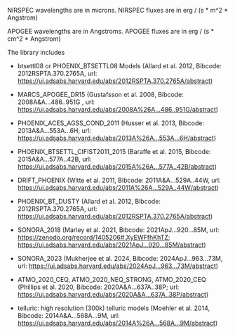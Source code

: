 NIRSPEC wavelengths are in microns.
NIRSPEC fluxes are in erg / (s * m^2 * Angstrom)

APOGEE wavelengths are in Angstroms.
APOGEE fluxes are in erg / (s * cm^2 * Angstrom)

The library includes 

* btsettl08 or PHOENIX_BTSETTL08 Models (Allard et al. 2012, Bibcode: 2012RSPTA.370.2765A, url: https://ui.adsabs.harvard.edu/abs/2012RSPTA.370.2765A/abstract)

* MARCS_APOGEE_DR15 (Gustafsson et al. 2008, Bibcode: 2008A&A...486..951G , url: https://ui.adsabs.harvard.edu/abs/2008A%26A...486..951G/abstract)

* PHOENIX_ACES_AGSS_COND_2011 (Husser et al. 2013, Bibcode: 2013A&A...553A...6H, url: https://ui.adsabs.harvard.edu/abs/2013A%26A...553A...6H/abstract)

* PHOENIX_BTSETTL_CIFIST2011_2015 (Baraffe et al. 2015, Bibcode: 2015A&A...577A..42B, url: https://ui.adsabs.harvard.edu/abs/2015A%26A...577A..42B/abstract)

* DRIFT_PHOENIX (Witte et al. 2011, Bibcode: 2011A&A...529A..44W, url: https://ui.adsabs.harvard.edu/abs/2011A%26A...529A..44W/abstract)

* PHOENIX_BT_DUSTY (Allard et al. 2012, Bibcode: 2012RSPTA.370.2765A, url: https://ui.adsabs.harvard.edu/abs/2012RSPTA.370.2765A/abstract)

<!-- * PHOENIX_NEWERA_ACES_COND_2023 -->

* SONORA_2018 (Marley et al. 2021, Bibcode: 2021ApJ...920...85M, url: https://zenodo.org/record/1405206#.XyEWFfhKhTZ; https://ui.adsabs.harvard.edu/abs/2021ApJ...920...85M/abstract)

* SONORA_2023 (Mukherjee et al. 2024, Bibcode: 2024ApJ...963...73M, url: https://ui.adsabs.harvard.edu/abs/2024ApJ...963...73M/abstract)

* ATMO_2020_CEQ, ATMO_2020_NEQ_STRONG, ATMO_2020_CEQ (Phillips et al. 2020, Bibcode: 2020A&A...637A..38P; url: https://ui.adsabs.harvard.edu/abs/2020A&A...637A..38P/abstract)

* telluric: high resolution (300k) telluric models (Moehler et al. 2014, Bibcode: 2014A&A...568A...9M, url: https://ui.adsabs.harvard.edu/abs/2014A%26A...568A...9M/abstract)
